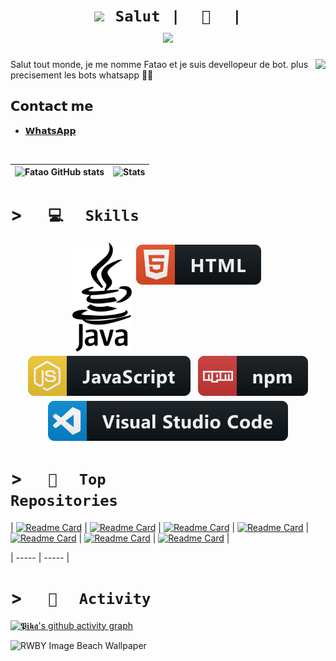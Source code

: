 <!--https://cdn.discordapp.com/emojis/905827157782200320.png?size=80-->

# <h1 align="center"> <code>[<img src="https://i.imgur.com/1SmcRz9.jpg" height="110px">](https://www.facebook.com/joansebastian.cardozosalinas.925/)⠀Salut⠀|⠀⠀👋⠀⠀| [<img src="https://spotify-github-profile.vercel.app/api/view?uid=uwjnzqtalkghfb2gd7ueltxzb&cover_image=true&theme=novatorem&bar_color=ff0000&bar_color_cover=falsespo" background="#fff" height="110px">](https://open.spotify.com/user/uwjnzqtalkghfb2gd7ueltxzb)</code> </h1>

<div align="center">
<img height="165px" src='https://github-readme-stats.vercel.app/api?username=Nignanfatao&show_icons=true&include_all_commits=true&theme=mere&hide_border=true' align="right">
</div>

<div align="left">
Salut tout monde, je me nomme Fatao et je suis devellopeur de bot. plus precisement les bots whatsapp 🎸✨
</div>

##
## 𝗖𝗼𝗻𝘁𝗮𝗰𝘁 𝗺𝗲
* [𝗪𝗵𝗮𝘁𝘀𝗔𝗽𝗽](https://api.whatsapp.com/send?phone=+22651463203)
<br>


| ![Fatao GitHub stats](https://github-readme-stats.vercel.app/api?username=Nignanfatao&show_icons=true&theme=tokyonight) | ![Stats](https://github-readme-stats.vercel.app/api/wakatime?username=Nignanfatao&theme=radical&hide_border=true&layout=compact&langs_count=6&hide_title=true) |
| ----- | ----- |
   

# > <code>⠀⠀💻⠀⠀Skills⠀⠀</code>
<p align="center">
  <img src="https://github.com/Xx-Ashutosh-xX/Xx-Ashutosh-xX/blob/master/assets/icons/java.png" alt="java"  width="95" hight="45">
  <img src="https://raw.githubusercontent.com/8bithemant/8bithemant/master/svg/dev/languages/html.svg" alt="html" style="vertical-align:top; margin:4px">    
  <img src="https://raw.githubusercontent.com/8bithemant/8bithemant/master/svg/dev/languages/js.svg" alt="js" style="vertical-align:top; margin:4px">
  <img src="https://raw.githubusercontent.com/8bithemant/8bithemant/master/svg/dev/services/npm.svg" alt="npm" style="vertical-align:top; margin:4px">
  <img src="https://raw.githubusercontent.com/8bithemant/8bithemant/master/svg/dev/tools/visualstudio_code.svg" alt="vscode" style="vertical-align:top; margin:4px">
</p>

# > <code>⠀⠀🌟⠀⠀Top Repositories⠀⠀</code>

| [![Readme Card](https://github-readme-stats.vercel.app/api/pin/?username=Nignanfatao&repo=Anya_v2-MD&theme=vision-friendly-dark)](https://github.com/Nignanfatao/Anya_v2-MD) | [![Readme Card](https://github-readme-stats.vercel.app/api/pin/?username=Nignanfatao&repo=Zokou&theme=vision-friendly-dark)](https://github.com/Nignanfatao/Zokou) | [![Readme Card](https://github-readme-stats.vercel.app/api/pin/?username=Nignanfatao&repo=Secktor-md&theme=vision-friendly-dark)](https://github.com/Nignanfatao/Secktor-md) |
[![Readme Card](https://github-readme-stats.vercel.app/api/pin/?username=Nignanfatao&repo=Atlas-MD&theme=vision-friendly-dark)](https://github.com/Nignanfatao/Atlas-MD) | [![Readme Card](https://github-readme-stats.vercel.app/api/pin/?username=Nignanfatao&repo=whatsapp-bot-md&theme=vision-friendly-dark)](https://github.com/Nignanfatao/whatsapp-vot-md) | [![Readme Card](https://github-readme-stats.vercel.app/api/pin/?username=Nignanfatao&repo=Suhail-md&theme=vision-friendly-dark)](https://github.com/Nignanfatao/Suhail-MD) | [![Readme Card](https://github-readme-stats.vercel.app/api/pin/?username=Nignanfatao&repo=A17&theme=vision-friendly-dark)](https://github.com/Nignanfatao/A17) |

| ----- | ----- |

<!--<code> <a href="https://matepedia.000webhostapp.com/HTML's/index.html" target="_blank"><img height="335px" align="center" src="https://matepedia.000webhostapp.com/Imagenes/NewSpace%20NewNew!!!!.png"></a> </code>-->

# > <code>⠀⠀💼⠀⠀Activity⠀⠀</code>
[![𝕻𝖎𝖐𝖆's github activity graph](https://github-readme-activity-graph.cyclic.app/graph?username=Nignanfatao&theme=high-contrast)](https://github.com/Nignanfatao)

![RWBY Image Beach Wallpaper](https://user-images.githubusercontent.com/84690368/180107953-1166e03c-a5af-42ec-a767-f9cce4b41873.png)
